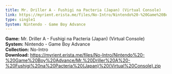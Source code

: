 ```yaml
---
title: Mr. Driller A - Fushigi na Pacteria (Japan) (Virtual Console)
link: https://myrient.erista.me/files/No-Intro/Nintendo%20-%20Game%20Boy%20Advance/Mr.%20Driller%20A%20-%20Fushigi%20na%20Pacteria%20(Japan)%20(Virtual%20Console).zip
type: single1
System: Nintendo - Game Boy Advance
---
```

<b>Game:</b> Mr. Driller A - Fushigi na Pacteria (Japan) (Virtual Console)<br>
<b>System:</b> Nintendo - Game Boy Advance<br>
<b>Collection:</b> No-Intro<br>
<b>Download:</b> https://myrient.erista.me/files/No-Intro/Nintendo%20-%20Game%20Boy%20Advance/Mr.%20Driller%20A%20-%20Fushigi%20na%20Pacteria%20(Japan)%20(Virtual%20Console).zip